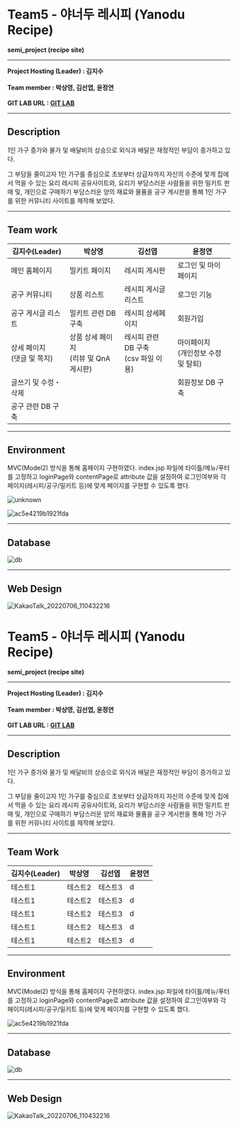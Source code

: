 # Team5 - 야너두 레시피 (Yanodu Recipe)
__semi_project (recipe site)__
____

__Project Hosting (Leader) : 김지수__ <br><br>
__Team member : 박상영, 김선엽, 윤정연__ <br><br>
__GIT LAB URL : [GIT LAB](https://github.com/jiguiscoming/team5)__ <br>

_____


## Description
1인 가구 증가와 물가 및 배달비의 상승으로 외식과 배달은 재정적인 부담이 증가하고 있다. <br>

그 부담을 줄이고자 1인 가구를 중심으로 초보부터 상급자까지 자신의 수준에 맞게 집에서 먹을 수 있는 요리 레시피 공유사이트와, 요리가 부담스러운 사람들을 위한 밀키트 판매 및, 개인으로 구매하기 부담스러운 양의 재료와 물품을 공구 게시판을 통해 1인 가구를 위한 커뮤니티 사이트를 제작해 보았다.



_____

## Team work

|김지수(Leader)|박상영|김선엽|윤정연|
|------------------------------|------------------------------|------------------------------|------------------------------|
|메인 홈페이지 |밀키트 페이지|레시피 게시판|로그인 및 마이페이지|
|공구 커뮤니티|상품 리스트|레시피 게시글 리스트|로그인 기능|
|공구 게시글 리스트|밀키트 관련 DB 구축|레시피 상세페이지|회원가입|
|상세 페이지 <br>  (댓글 및 쪽지)|상품 상세 페이지 <br>  (리뷰 및 QnA 게시판)|레시피 관련 DB 구축 <br> (csv 파일 이용)|마이페이지<br>   (개인정보 수정 및 탈퇴)|
|글쓰기 및 수정・삭제 | ||회원정보 DB 구축 |
|공구 관련 DB 구축| | ||




____
## Environment

MVC(Model2) 방식을 통해 홈페이지 구현하였다.
index.jsp 파일에 타이틀/메뉴/푸터를 고정하고 loginPage와 contentPage로 attribute 값을 설정하여 로그인여부와 각 페이지(레시피/공구/밀키트 등)에 맞게 페이지를 구현할 수 있도록 했다.

![unknown](https://user-images.githubusercontent.com/107028508/177464889-cb1e6fae-a013-44bb-a633-c9f37a9dc643.png)

![ac5e4219b1921fda](https://user-images.githubusercontent.com/107028508/177462328-36a81044-e0a4-49dd-b54e-c5dbe5e83117.png)

____

## Database

![db](https://user-images.githubusercontent.com/107028508/177462335-f8210093-8cb6-496d-8c94-434e51779095.png)

____

## Web Design
![KakaoTalk_20220706_110432216](https://user-images.githubusercontent.com/107028508/177462344-44bf2fdb-6837-4c8a-b097-4cde6d11097d.jpg)


# Team5 - 야너두 레시피 (Yanodu Recipe)
__semi_project (recipe site)__
____

__Project Hosting (Leader) : 김지수__ <br><br>
__Team member : 박상영, 김선엽, 윤정연__ <br><br>
__GIT LAB URL : [GIT LAB](https://github.com/jiguiscoming/team5)__ <br>

_____


## Description
1인 가구 증가와 물가 및 배달비의 상승으로 외식과 배달은 재정적인 부담이 증가하고 있다. <br>

그 부담을 줄이고자 1인 가구를 중심으로 초보부터 상급자까지 자신의 수준에 맞게 집에서 먹을 수 있는 요리 레시피 공유사이트와, 요리가 부담스러운 사람들을 위한 밀키트 판매 및, 개인으로 구매하기 부담스러운 양의 재료와 물품을 공구 게시판을 통해 1인 가구를 위한 커뮤니티 사이트를 제작해 보았다.

____

## Team Work


|김지수(Leader)|박상영|김선엽|윤정연|
|------------------------------|------------------------------|------------------------------|------------------------------|
|테스트1|테스트2|테스트3|d|
|테스트1|테스트2|테스트3|d|
|테스트1|테스트2|테스트3|d|
|테스트1|테스트2|테스트3|d|
|테스트1|테스트2|테스트3|d|




_____

## Environment

MVC(Model2) 방식을 통해 홈페이지 구현하였다.
index.jsp 파일에 타이틀/메뉴/푸터를 고정하고 loginPage와 contentPage로 attribute 값을 설정하여 로그인여부와 각 페이지(레시피/공구/밀키트 등)에 맞게 페이지를 구현할 수 있도록 했다.

![ac5e4219b1921fda](https://user-images.githubusercontent.com/107028508/177462328-36a81044-e0a4-49dd-b54e-c5dbe5e83117.png)

____

## Database

![db](https://user-images.githubusercontent.com/107028508/177462335-f8210093-8cb6-496d-8c94-434e51779095.png)

____

## Web Design
![KakaoTalk_20220706_110432216](https://user-images.githubusercontent.com/107028508/177462344-44bf2fdb-6837-4c8a-b097-4cde6d11097d.jpg)




